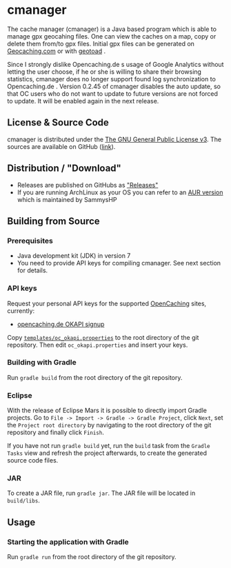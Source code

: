 # cmanager

The cache manager (cmanager) is a Java based program which is able to manage gpx geocahing files. One can view the caches on a map, copy or delete them from/to gpx files. Initial gpx files can be generated on [Geocaching.com](https://geocaching.com) or with [geotoad](https://github.com/steve8x8/geotoad) .

Since I strongly dislike Opencaching.de s usage of Google Analytics without letting the user choose, if he or she is willing to share their browsing statistics, cmanager does no longer support found log synchronization to Opencaching.de . Version  0.2.45 of cmanager disables the auto update, so that OC users who do not want to update to future versions are not forced to update. It will be enabled again in the next release.




## License & Source Code

cmanager is distributed under the [The GNU General Public License v3](http://www.gnu.org/licenses/gpl-3.0-standalone.html).
The sources are available on GitHub ([link](https://github.com/RoffelKartoffel/cmanager)).

## Distribution / "Download"
- Releases are published on GitHubs as ["Releases"](https://github.com/RoffelKartoffel/cmanager/releases)
- If you are running ArchLinux as your OS you can refer to an [AUR version](https://aur.archlinux.org/packages/cmanager/) which is maintained by SammysHP




## Building from Source

### Prerequisites

- Java development kit (JDK) in version 7
- You need to provide API keys for compiling cmanager. See next section for details.

### API keys

Request your personal API keys for the supported [OpenCaching](http://www.opencaching.eu/) sites, currently:
* [opencaching.de OKAPI signup](https://www.opencaching.de/okapi/signup.html)

Copy [`templates/oc_okapi.properties`](https://github.com/RoffelKartoffel/cmanager/blob/master/templates/oc_okapi.properties) to the root directory of the git repository.
Then edit `oc_okapi.properties` and insert your keys.

### Building with Gradle

Run `gradle build` from the root directory of the git repository.

### Eclipse

With the release of Eclipse Mars it is possible to directly import Gradle projects.
Go to `File -> Import -> Gradle -> Gradle Project`, click `Next`, set the `Project root directory` by navigating to the root directory of the git repository
and finally click `Finish`.

If you have not run `gradle build` yet, run the `build` task from the `Gradle Tasks` view and refresh the project afterwards, to create the generated source code files.

### JAR

To create a JAR file, run `gradle jar`. The JAR file will be located in `build/libs`.

## Usage

### Starting the application with Gradle

Run `gradle run` from the root directory of the git repository.
